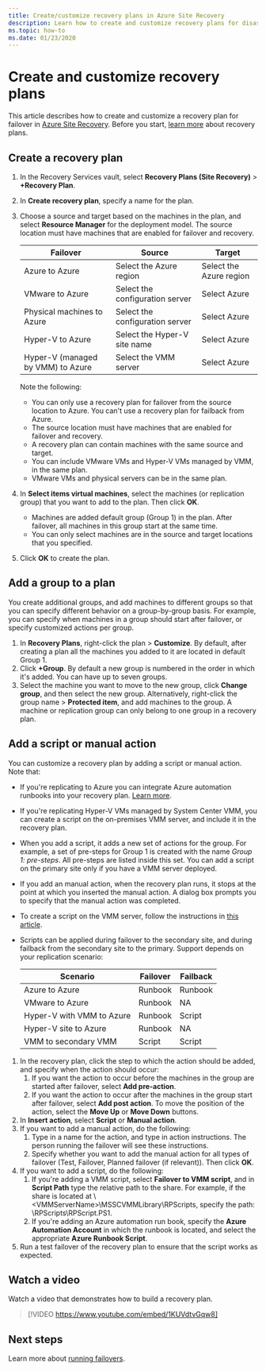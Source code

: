 ```yaml
---
title: Create/customize recovery plans in Azure Site Recovery 
description: Learn how to create and customize recovery plans for disaster recovery using the Azure Site Recovery service.
ms.topic: how-to
ms.date: 01/23/2020
---
```


# Create and customize recovery plans

This article describes how to create and customize a recovery plan for failover in [Azure Site Recovery](site-recovery-overview.md). Before you start, [learn more](recovery-plan-overview.md) about recovery plans.

## Create a recovery plan

1. In the Recovery Services vault, select **Recovery Plans (Site Recovery)** > **+Recovery Plan**.
2. In **Create recovery plan**, specify a name for the plan.
3. Choose a source and target based on the machines in the plan, and select **Resource Manager** for the deployment model. The source location must have machines that are enabled for failover and recovery. 

    **Failover** | **Source** | **Target** 
   --- | --- | ---
   Azure to Azure | Select the Azure region | Select the Azure region
   VMware  to Azure | Select the configuration server | Select Azure
   Physical machines to Azure | Select the configuration server | Select Azure   
   Hyper-V to Azure | Select the Hyper-V site name | Select Azure
   Hyper-V (managed by VMM) to Azure  | Select the VMM server | Select Azure
  
    Note the following:
    -  You can only use a recovery plan for failover from the source location to Azure. You can't use a recovery plan for failback from Azure.
    - The source location must have machines that are enabled for failover and recovery. 
    - A recovery plan can contain machines with the same source and target. 
    - You can include VMware VMs and Hyper-V VMs managed by VMM, in the same plan.
    - VMware VMs and physical servers can be in the same plan.

4. In **Select items virtual machines**, select the machines (or replication group) that you want to add to the plan. Then click **OK**.
    - Machines are added default group (Group 1) in the  plan. After failover, all machines in this group start at the same time.
    - You can only select machines are in the source and target locations that you specified. 
5. Click **OK** to create the plan.

## Add a group to a plan

You create additional groups, and add machines to different groups so that you can specify different behavior on a group-by-group basis. For example, you can specify when machines in a group should start after failover, or specify customized actions per group.

1. In **Recovery Plans**, right-click the plan > **Customize**. By default, after creating a plan all the machines you added to it are located in default Group 1.
2. Click **+Group**. By default a new group is numbered in the order in which it's added. You can have up to seven groups.
3. Select the machine you want to move to the new group, click **Change group**, and then select the new group. Alternatively, right-click the group name > **Protected item**, and add machines to the group. A machine or replication group can only belong to one group in a recovery plan.


## Add a script or manual action

You can customize a recovery plan by adding a script or manual action. Note that:

- If you're replicating to Azure you can integrate Azure automation runbooks into your recovery plan. [Learn more](site-recovery-runbook-automation.md).
- If you're replicating Hyper-V VMs managed by System Center VMM, you can create a script on the on-premises VMM server, and include it in the recovery plan.
- When you add a script, it adds a new set of actions for the group. For example, a set of pre-steps for Group 1 is created with the name *Group 1: pre-steps*. All pre-steps are listed inside this set. You can add a script on the primary site only if you have a VMM server deployed.
- If you add an manual action, when the recovery plan runs, it stops at the point at which you inserted the manual action. A dialog box prompts you to specify that the manual action was completed.
- To create a script on the VMM server, follow the instructions in [this article](hyper-v-vmm-recovery-script.md).
- Scripts can be applied during failover to the secondary site, and during failback from the secondary site to the primary. Support depends on your replication scenario:
    
    **Scenario** | **Failover** | **Failback**
    --- | --- | --- 
    Azure to Azure  | Runbook | Runbook
    VMware to Azure | Runbook | NA 
    Hyper-V with VMM to Azure | Runbook | Script
    Hyper-V site to Azure | Runbook | NA
    VMM to secondary VMM | Script | Script

1. In the recovery plan, click the step to which the action should be added, and specify when the action should occur:
    1. If you want the action to occur before the machines in the group are started after failover, select **Add pre-action**.
    1. If you want the action to occur after the machines in the group start after failover, select **Add post action**. To move the position of the action, select the **Move Up** or **Move Down** buttons.
2. In **Insert action**, select **Script** or **Manual action**.
3. If you want to add a manual action, do the following:
    1. Type in a name for the action, and type in action instructions. The person running the failover will see these instructions.
    1. Specify whether you want to add the manual action for all types of failover (Test, Failover, Planned failover (if relevant)). Then click **OK**.
4. If you want to add a script, do the following:
    1. If you're adding a VMM script, select **Failover to VMM script**, and in **Script Path** type the relative path to the share. For example, if the share is located at \\\<VMMServerName>\MSSCVMMLibrary\RPScripts, specify the path: \RPScripts\RPScript.PS1.
    1. If you're adding an Azure automation run book, specify the **Azure Automation Account** in which the runbook is located, and select the appropriate **Azure Runbook Script**.
5. Run a test failover of the recovery plan to ensure that the script works as expected.

## Watch a video

Watch a video that demonstrates how to build a recovery plan.


> [!VIDEO https://www.youtube.com/embed/1KUVdtvGqw8]

## Next steps

Learn more about [running failovers](site-recovery-failover.md).  

    
